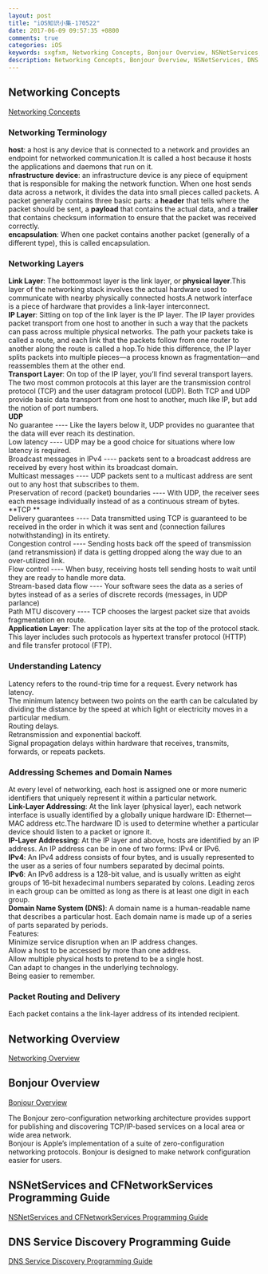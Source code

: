 ```yaml
---
layout: post
title: "iOS知识小集-170522"
date: 2017-06-09 09:57:35 +0800
comments: true
categories: iOS
keywords: sxgfxm, Networking Concepts, Bonjour Overview, NSNetServices, DNS Service Discovery
description: Networking Concepts, Bonjour Overview, NSNetServices, DNS Service Discovery
---
```


## Networking Concepts
[Networking Concepts](https://developer.apple.com/library/content/documentation/NetworkingInternet/Conceptual/NetworkingConcepts/Introduction/Introduction.html#//apple_ref/doc/uid/TP40012487)

<!-- more -->

### Networking Terminology
**host**: a host is any device that is connected to a network and provides an endpoint for networked communication.It is called a host because it hosts the applications and daemons that run on it.  
**nfrastructure device**: an infrastructure device is any piece of equipment that is responsible for making the network function.
When one host sends data across a network, it divides the data into small pieces called packets.
A packet generally contains three basic parts: a **header** that tells where the packet should be sent, a **payload** that contains the actual data, and a **trailer** that contains checksum information to ensure that the packet was received correctly.  
**encapsulation**: When one packet contains another packet (generally of a different type), this is called encapsulation.
### Networking Layers
**Link Layer**: The bottommost layer is the link layer, or **physical layer**.This layer of the networking stack involves the actual hardware used to communicate with nearby physically connected hosts.A network interface is a piece of hardware that provides a link-layer interconnect.  
**IP Layer**: Sitting on top of the link layer is the IP layer. The IP layer provides packet transport from one host to another in such a way that the packets can pass across multiple physical networks. The path your packets take is called a route, and each link that the packets follow from one router to another along the route is called a hop.To hide this difference, the IP layer splits packets into multiple pieces—a process known as fragmentation—and reassembles them at the other end.  
**Transport Layer**: On top of the IP layer, you’ll find several transport layers. The two most common protocols at this layer are the transmission control protocol (TCP) and the user datagram protocol (UDP). Both TCP and UDP provide basic data transport from one host to another, much like IP, but add the notion of port numbers.  
**UDP**  
  No guarantee ---- Like the layers below it, UDP provides no guarantee that the data will ever reach its destination.  
  Low latency ---- UDP may be a good choice for situations where low latency is required.  
  Broadcast messages in IPv4 ---- packets sent to a broadcast address are received by every host within its broadcast domain.  
  Multicast messages ---- UDP packets sent to a multicast address are sent out to any host that subscribes to them.  
  Preservation of record (packet) boundaries ---- With UDP, the receiver sees each message individually instead of as a continuous stream of bytes.  
**TCP **   
  Delivery guarantees ---- Data transmitted using TCP is guaranteed to be received in the order in which it was sent and (connection failures notwithstanding) in its entirety.  
  Congestion control ---- Sending hosts back off the speed of transmission (and retransmission) if data is getting dropped along the way due to an over-utilized link.  
  Flow control ---- When busy, receiving hosts tell sending hosts to wait until they are ready to handle more data.  
  Stream-based data flow ---- Your software sees the data as a series of bytes instead of as a series of discrete records (messages, in UDP parlance)  
  Path MTU discovery ---- TCP chooses the largest packet size that avoids fragmentation en route.  
**Application Layer**: The application layer sits at the top of the protocol stack. This layer includes such protocols as hypertext transfer protocol (HTTP) and file transfer protocol (FTP).

### Understanding Latency
Latency refers to the round-trip time for a request. Every network has latency.  
The minimum latency between two points on the earth can be calculated by dividing the distance by the speed at which light or electricity moves in a particular medium.  
Routing delays.  
Retransmission and exponential backoff.  
Signal propagation delays within hardware that receives, transmits, forwards, or repeats packets.

### Addressing Schemes and Domain Names
At every level of networking, each host is assigned one or more numeric identifiers that uniquely represent it within a particular network.  
**Link-Layer Addressing**: At the link layer (physical layer), each network interface is usually identified by a globally unique hardware ID: Ethernet—MAC address etc.The hardware ID is used to determine whether a particular device should listen to a packet or ignore it.  
**IP-Layer Addressing**: At the IP layer and above, hosts are identified by an IP address. An IP address can be in one of two forms: IPv4 or IPv6.  
  **IPv4**: An IPv4 address consists of four bytes, and is usually represented to the user as a series of four numbers separated by decimal points.  
  **IPv6**: An IPv6 address is a 128-bit value, and is usually written as eight groups of 16-bit hexadecimal numbers separated by colons. Leading zeros in each group can be omitted as long as there is at least one digit in each group.  
**Domain Name System (DNS)**:
A domain name is a human-readable name that describes a particular host. Each domain name is made up of a series of parts separated by periods.  
Features:  
  Minimize service disruption when an IP address changes.  
  Allow a host to be accessed by more than one address.  
  Allow multiple physical hosts to pretend to be a single host.  
  Can adapt to changes in the underlying technology.  
  Being easier to remember.  

### Packet Routing and Delivery
Each packet contains a the link-layer address of its intended recipient.

## Networking Overview
[Networking Overview](https://developer.apple.com/library/content/documentation/NetworkingInternetWeb/Conceptual/NetworkingOverview/Introduction/Introduction.html#//apple_ref/doc/uid/TP40010220)

## Bonjour Overview
[Bonjour Overview](https://developer.apple.com/library/content/documentation/Cocoa/Conceptual/NetServices/Introduction.html#//apple_ref/doc/uid/10000119i)  

The Bonjour zero-configuration networking architecture provides support for publishing and discovering TCP/IP-based services on a local area or wide area network.  
Bonjour is Apple’s implementation of a suite of zero-configuration networking protocols. Bonjour is designed to make network configuration easier for users.

## NSNetServices and CFNetworkServices Programming Guide
[NSNetServices and CFNetworkServices Programming Guide](https://developer.apple.com/library/content/documentation/Networking/Conceptual/NSNetServiceProgGuide/Introduction.html#//apple_ref/doc/uid/TP40002736)  

## DNS Service Discovery Programming Guide
[DNS Service Discovery Programming Guide](https://developer.apple.com/library/content/documentation/Networking/Conceptual/dns_discovery_api/Introduction.html#//apple_ref/doc/uid/TP30000964)  
